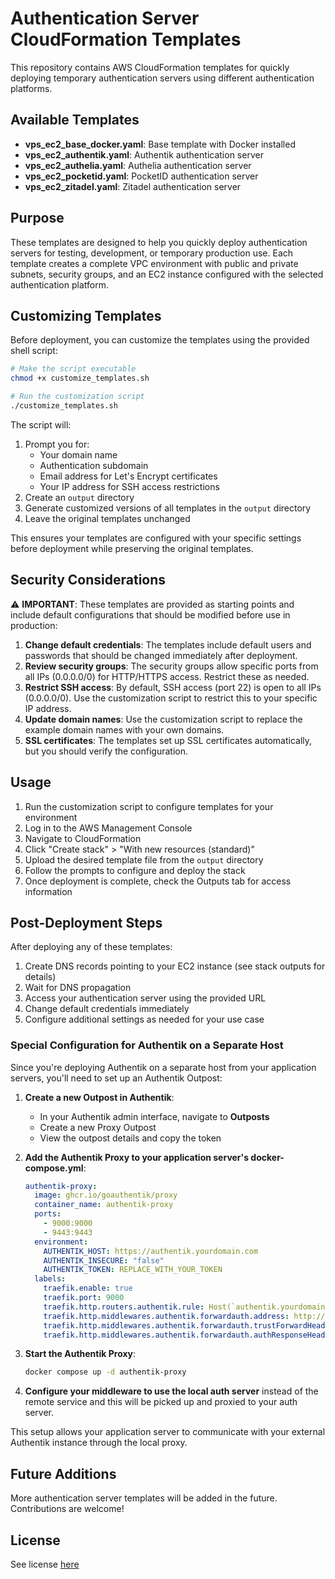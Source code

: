# Authentication Server CloudFormation Templates

This repository contains AWS CloudFormation templates for quickly deploying temporary authentication servers using different authentication platforms.

## Available Templates

- **vps_ec2_base_docker.yaml**: Base template with Docker installed
- **vps_ec2_authentik.yaml**: Authentik authentication server
- **vps_ec2_authelia.yaml**: Authelia authentication server
- **vps_ec2_pocketid.yaml**: PocketID authentication server
- **vps_ec2_zitadel.yaml**: Zitadel authentication server

## Purpose

These templates are designed to help you quickly deploy authentication servers for testing, development, or temporary production use. Each template creates a complete VPC environment with public and private subnets, security groups, and an EC2 instance configured with the selected authentication platform.

## Customizing Templates

Before deployment, you can customize the templates using the provided shell script:

```bash
# Make the script executable
chmod +x customize_templates.sh

# Run the customization script
./customize_templates.sh
```

The script will:
1. Prompt you for:
   - Your domain name
   - Authentication subdomain
   - Email address for Let's Encrypt certificates
   - Your IP address for SSH access restrictions
2. Create an `output` directory
3. Generate customized versions of all templates in the `output` directory
4. Leave the original templates unchanged

This ensures your templates are configured with your specific settings before deployment while preserving the original templates.

## Security Considerations

⚠️ **IMPORTANT**: These templates are provided as starting points and include default configurations that should be modified before use in production:

1. **Change default credentials**: The templates include default users and passwords that should be changed immediately after deployment.
2. **Review security groups**: The security groups allow specific ports from all IPs (0.0.0.0/0) for HTTP/HTTPS access. Restrict these as needed.
3. **Restrict SSH access**: By default, SSH access (port 22) is open to all IPs (0.0.0.0/0). Use the customization script to restrict this to your specific IP address.
4. **Update domain names**: Use the customization script to replace the example domain names with your own domains.
5. **SSL certificates**: The templates set up SSL certificates automatically, but you should verify the configuration.

## Usage

1. Run the customization script to configure templates for your environment
2. Log in to the AWS Management Console
3. Navigate to CloudFormation
4. Click "Create stack" > "With new resources (standard)"
5. Upload the desired template file from the `output` directory
6. Follow the prompts to configure and deploy the stack
7. Once deployment is complete, check the Outputs tab for access information

## Post-Deployment Steps

After deploying any of these templates:

1. Create DNS records pointing to your EC2 instance (see stack outputs for details)
2. Wait for DNS propagation
3. Access your authentication server using the provided URL
4. Change default credentials immediately
5. Configure additional settings as needed for your use case

### Special Configuration for Authentik on a Separate Host

Since you're deploying Authentik on a separate host from your application servers, you'll need to set up an Authentik Outpost:

1. **Create a new Outpost in Authentik**:
   - In your Authentik admin interface, navigate to **Outposts**
   - Create a new Proxy Outpost
   - View the outpost details and copy the token

2. **Add the Authentik Proxy to your application server's docker-compose.yml**:

   ```yaml
   authentik-proxy:
     image: ghcr.io/goauthentik/proxy
     container_name: authentik-proxy
     ports:
       - 9000:9000
       - 9443:9443
     environment:
       AUTHENTIK_HOST: https://authentik.yourdomain.com
       AUTHENTIK_INSECURE: "false"
       AUTHENTIK_TOKEN: REPLACE_WITH_YOUR_TOKEN
     labels:
       traefik.enable: true
       traefik.port: 9000
       traefik.http.routers.authentik.rule: Host(`authentik.yourdomain.com`) && PathPrefix(`/outpost.goauthentik.io/`)
       traefik.http.middlewares.authentik.forwardauth.address: http://authentik-proxy:9000/outpost.goauthentik.io/auth/traefik
       traefik.http.middlewares.authentik.forwardauth.trustForwardHeader: true
       traefik.http.middlewares.authentik.forwardauth.authResponseHeaders: X-authentik-username,X-authentik-groups,X-authentik-entitlements,X-authentik-email,X-authentik-name,X-authentik-uid,X-authentik-jwt,X-authentik-meta-jwks,X-authentik-meta-outpost,X-authentik-meta-provider,X-authentik-meta-app,X-authentik-meta-version
   ```

3. **Start the Authentik Proxy**:
   ```bash
   docker compose up -d authentik-proxy
   ```

4. **Configure your middleware to use the local auth server** instead of the remote service and this will be picked up and proxied to your auth server.

This setup allows your application server to communicate with your external Authentik instance through the local proxy.

## Future Additions

More authentication server templates will be added in the future. Contributions are welcome!

## License

See license [here](LICENSE)
